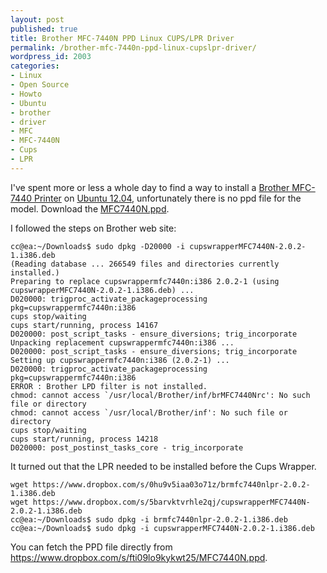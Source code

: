 ```yaml
---
layout: post
published: true
title: Brother MFC-7440N PPD Linux CUPS/LPR Driver
permalink: /brother-mfc-7440n-ppd-linux-cupslpr-driver/
wordpress_id: 2003
categories:
- Linux
- Open Source
- Howto
- Ubuntu
- brother
- driver
- MFC
- MFC-7440N
- Cups
- LPR
---
```



I've spent more or less a whole day to find a way to install a <a href="http://www.brother-usa.com/MFC/ModelDetail/4/MFC7440N/Overview">Brother MFC-7440 Printer</a> on <a href="http://www.ubuntu.com/">Ubuntu 12.04</a>, unfortunately there is no ppd file for the model. Download the <a href="https://www.dropbox.com/s/fti09lo9kykwt25/MFC7440N.ppd">MFC7440N.ppd</a>.

I followed the steps on Brother web site:

```
cc@ea:~/Downloads$ sudo dpkg -D20000 -i cupswrapperMFC7440N-2.0.2-1.i386.deb 
(Reading database ... 266549 files and directories currently installed.)
Preparing to replace cupswrappermfc7440n:i386 2.0.2-1 (using cupswrapperMFC7440N-2.0.2-1.i386.deb) ...
D020000: trigproc_activate_packageprocessing pkg=cupswrappermfc7440n:i386
cups stop/waiting
cups start/running, process 14167
D020000: post_script_tasks - ensure_diversions; trig_incorporate
Unpacking replacement cupswrappermfc7440n:i386 ...
D020000: post_script_tasks - ensure_diversions; trig_incorporate
Setting up cupswrappermfc7440n:i386 (2.0.2-1) ...
D020000: trigproc_activate_packageprocessing pkg=cupswrappermfc7440n:i386
ERROR : Brother LPD filter is not installed.
chmod: cannot access `/usr/local/Brother/inf/brMFC7440Nrc': No such file or directory
chmod: cannot access `/usr/local/Brother/inf': No such file or directory
cups stop/waiting
cups start/running, process 14218
D020000: post_postinst_tasks_core - trig_incorporate

```


It turned out that the LPR needed to be installed before the Cups Wrapper.

```
wget https://www.dropbox.com/s/0hu9v5iaa03o71z/brmfc7440nlpr-2.0.2-1.i386.deb
wget https://www.dropbox.com/s/5barvktvrhle2qj/cupswrapperMFC7440N-2.0.2-1.i386.deb
cc@ea:~/Downloads$ sudo dpkg -i brmfc7440nlpr-2.0.2-1.i386.deb
cc@ea:~/Downloads$ sudo dpkg -i cupswrapperMFC7440N-2.0.2-1.i386.deb 
```


You can fetch the PPD file directly from <a href="https://www.dropbox.com/s/fti09lo9kykwt25/MFC7440N.ppd">https://www.dropbox.com/s/fti09lo9kykwt25/MFC7440N.ppd</a>.

